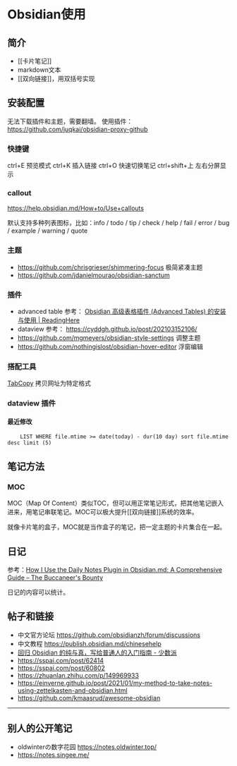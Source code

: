 # Obsidian使用

## 简介

- [[卡片笔记]]
- markdown文本
- [[双向链接]]，用双括号实现

## 安装配置

无法下载插件和主题，需要翻墙。 使用插件：https://github.com/juqkai/obsidian-proxy-github



### 快捷键

ctrl+E 预览模式
ctrl+K 插入链接
ctrl+O 快速切换笔记
ctrl+shift+上 左右分屏显示

### callout

https://help.obsidian.md/How+to/Use+callouts

默认支持多种列表图标，比如：info / todo / tip / check / help / fail / error / bug  / example / warning / quote

### 主题

- https://github.com/chrisgrieser/shimmering-focus 极简紧凑主题
- https://github.com/jdanielmourao/obsidian-sanctum


### 插件

- advanced table 参考： [Obsidian 高级表格插件 (Advanced Tables) 的安装与使用 | ReadingHere](https://www.readinghere.com/blog/obsidian-advanced-tables-plugin/)
- dataview 参考： https://cyddgh.github.io/post/202103152106/
- https://github.com/mgmeyers/obsidian-style-settings 调整主题
- https://github.com/nothingislost/obsidian-hover-editor 浮窗编辑

### 搭配工具

[TabCopy](https://chrome.google.com/webstore/detail/tabcopy/micdllihgoppmejpecmkilggmaagfdmb) 拷贝网址为特定格式

### dataview 插件


#### 最近修改
```dataview
	LIST WHERE file.mtime >= date(today) - dur(10 day) sort file.mtime desc limit (5)
```




## 笔记方法

### MOC

MOC（Map Of Content）类似TOC，但可以用正常笔记形式，把其他笔记嵌入进来，用笔记串联笔记。MOC可以极大提升[[双向链接]]系统的效率。

就像卡片笔的盒子，MOC就是当作盒子的笔记，把一定主题的卡片集合在一起。

## 日记

参考：[How I Use the Daily Notes Plugin in Obsidian.md: A Comprehensive Guide – The Buccaneer's Bounty](https://thebuccaneersbounty.wordpress.com/2022/01/05/how-i-use-the-daily-notes-plugin-a-comprehensive-guide/)

日记的内容可以统计。


## 帖子和链接

- 中文官方论坛 https://github.com/obsidianzh/forum/discussions
- 中文教程 https://publish.obsidian.md/chinesehelp
- [回归 Obsidian 的纯与真，写给普通人的入门指南 - 少数派](https://sspai.com/post/72697)
- https://sspai.com/post/62414
- https://sspai.com/post/60802
- https://zhuanlan.zhihu.com/p/149969933
- https://einverne.github.io/post/2021/01/my-method-to-take-notes-using-zettelkasten-and-obsidian.html
- https://github.com/kmaasrud/awesome-obsidian

---

## 别人的公开笔记

- oldwinterの数字花园  https://notes.oldwinter.top/ 
- https://notes.singee.me/
